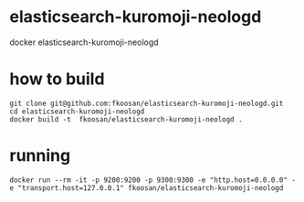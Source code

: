 # elasticsearch-kuromoji-neologd
docker elasticsearch-kuromoji-neologd

# how to build

```
git clone git@github.com:fkoosan/elasticsearch-kuromoji-neologd.git
cd elasticsearch-kuromoji-neologd
docker build -t  fkoosan/elasticsearch-kuromoji-neologd .
```

# running

```
docker run --rm -it -p 9200:9200 -p 9300:9300 -e "http.host=0.0.0.0" -e "transport.host=127.0.0.1" fkoosan/elasticsearch-kuromoji-neologd
```
